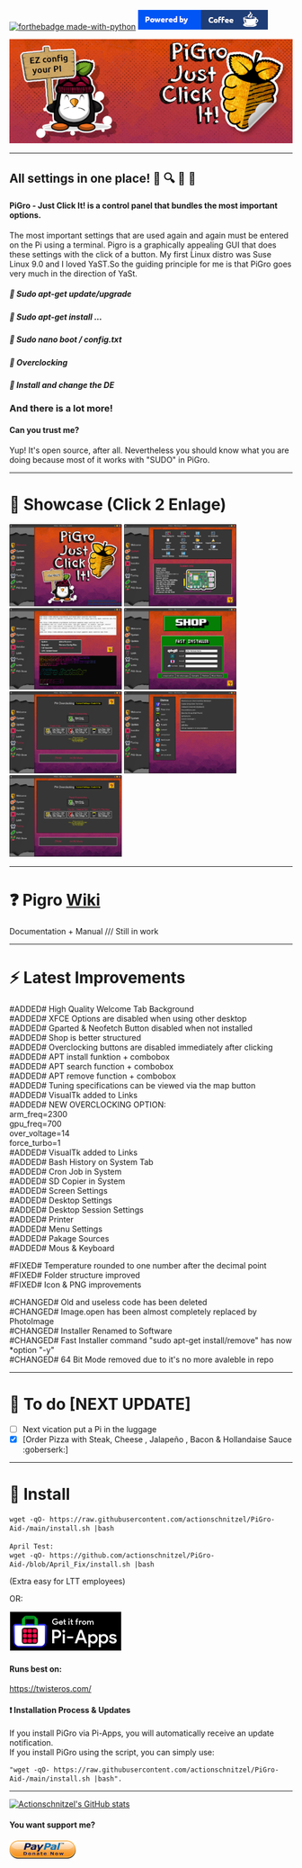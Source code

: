 [![forthebadge made-with-python](http://ForTheBadge.com/images/badges/made-with-python.svg)](https://www.python.org/)
![forthebadge made-with-coffee](https://github.com/actionschnitzel/tingsandstuff/blob/main/powered_by_coffee.png)

![GUI](https://github.com/actionschnitzel/tingsandstuff/blob/main/header%20X.png)

---

## All settings in one place! :key: :mag: :hammer: :toilet:

#### PiGro - Just Click It! is a control panel that bundles the most important options.

The most important settings that are used again and again must be entered on the Pi using a terminal.
Pigro is a graphically appealing GUI that does these settings with the click of a button.
My first Ĺinux distro was Suse Linux 9.0 and I loved YaST.So the guiding principle for me is that PiGro goes very much in the direction of YaSt.

##### :wrench: Sudo apt-get update/upgrade

##### :wrench: Sudo apt-get install ...

##### :wrench: Sudo nano boot / config.txt

##### :wrench: Overclocking

##### :wrench: Install and change the DE

### And there is a lot more!

#### Can you trust me?

Yup! It's open source, after all.
Nevertheless you should know what you are doing because most of it works with "SUDO" in PiGro.

---

# :doughnut: Showcase (Click 2 Enlage)

<img src="https://github.com/actionschnitzel/tingsandstuff/blob/main/pigro_pix/welcome.png" width="200"> <img src="https://github.com/actionschnitzel/tingsandstuff/blob/main/pigro_pix/system.png" width="200"> <img src="https://github.com/actionschnitzel/tingsandstuff/blob/main/pigro_pix/update.png" width="200"> <img src="https://github.com/actionschnitzel/tingsandstuff/blob/main/pigro_pix/installer.png" width="200"> <img src="https://github.com/actionschnitzel/tingsandstuff/blob/main/pigro_pix/tuning.png" width="200"> <img src="https://github.com/actionschnitzel/tingsandstuff/blob/main/pigro_pix/link.png" width="200"> <img src="https://github.com/actionschnitzel/tingsandstuff/blob/main/pigro_pix/tuning.png" width="200">

---

# :question: Pigro [Wiki](https://github.com/actionschnitzel/PiGro-Aid-/wiki)

Documentation + Manual /// Still in work

---

# :zap: Latest Improvements

#ADDED# High Quality Welcome Tab Background  
#ADDED# XFCE Options are disabled when using other desktop  
#ADDED# Gparted & Neofetch Button disabled when not installed  
#ADDED# Shop is better structured  
#ADDED# Overclocking buttons are disabled immediately after clicking  
#ADDED# APT install funktion + combobox  
#ADDED# APT search function + combobox  
#ADDED# APT remove function + combobox  
#ADDED# Tuning specifications can be viewed via the map button  
#ADDED# VisualTk added to Links  
#ADDED# NEW OVERCLOCKING OPTION:  
 arm_freq=2300  
 gpu_freq=700  
 over_voltage=14  
 force_turbo=1  
#ADDED# VisualTk added to Links  
#ADDED# Bash History on System Tab  
#ADDED# Cron Job in System  
#ADDED# SD Copier in System  
#ADDED# Screen Settings  
#ADDED# Desktop Settings  
#ADDED# Desktop Session Settings  
#ADDED# Printer  
#ADDED# Menu Settings  
#ADDED# Pakage Sources  
#ADDED# Mous & Keyboard

#FIXED# Temperature rounded to one number after the decimal point  
#FIXED# Folder structure improved  
#FIXED# Icon & PNG improvements

#CHANGED# Old and useless code has been deleted  
#CHANGED# Image.open has been almost completely replaced by PhotoImage  
#CHANGED# Installer Renamed to Software  
#CHANGED# Fast Installer command "sudo apt-get install/remove" has now \*option "-y"  
#CHANGED# 64 Bit Mode removed due to it's no more avaleble in repo

---

# :rocket: To do [NEXT UPDATE]

- [ ] Next vication put a Pi in the luggage
- [x] [Order Pizza with Steak, Cheese , Jalapeño , Bacon & Hollandaise Sauce :goberserk:]

---

# :floppy_disk: Install

```
wget -qO- https://raw.githubusercontent.com/actionschnitzel/PiGro-Aid-/main/install.sh |bash

April Test:
wget -qO- https://github.com/actionschnitzel/PiGro-Aid-/blob/April_Fix/install.sh |bash

```

(Extra easy for LTT employees)

OR:

[![badge](https://github.com/Botspot/pi-apps/blob/master/icons/badge.png?raw=true)](https://github.com/Botspot/pi-apps)

#### Runs best on:

https://twisteros.com/

#### :exclamation: Installation Process & Updates

If you install PiGro via Pi-Apps, you will automatically receive an update notification.  
If you install PiGro using the script, you can simply use:

```
"wget -qO- https://raw.githubusercontent.com/actionschnitzel/PiGro-Aid-/main/install.sh |bash".
```

---

[![Actionschnitzel's GitHub stats](https://github-readme-stats.vercel.app/api?username=actionschnitzel)](https://github.com/actionschnitzel/github-readme-stats)

#### You want support me?

[![badge](https://github.com/actionschnitzel/tingsandstuff/blob/main/kisspng-donation-computer-icons-portable-network-graphics-5b972c7ded3449.9709889315366339819716.png)](https://paypal.me/actionschnitzel?locale.x=de_DE)
